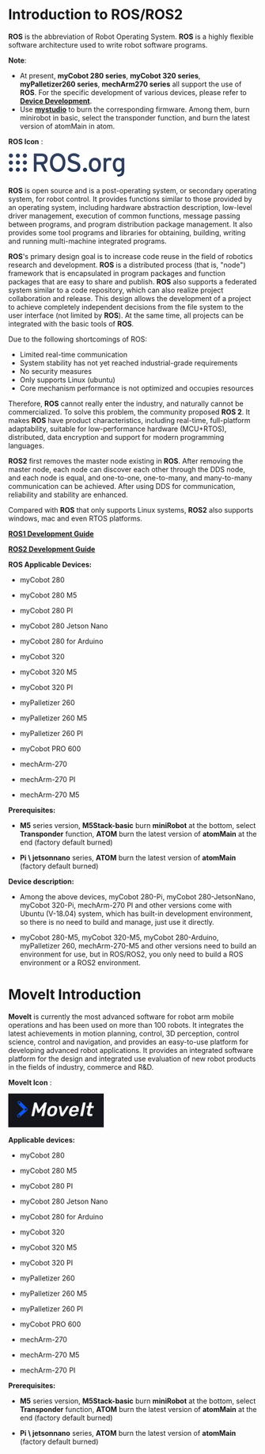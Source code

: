 # Introduction to ROS/ROS2

**ROS** is the abbreviation of Robot Operating System.
**ROS** is a highly flexible software architecture used to write robot software programs.

**Note**:

- At present, **myCobot 280 series**, **myCobot 320 series**, **myPalletizer260 series**, **mechArm270 series** all support the use of **ROS**. For the specific development of various devices, please refer to [**Device Development**](../4-BasicApplication/README.md).
- Use [**mystudio**](../4-BasicApplication/4.1-myStudio/README.md) to burn the corresponding firmware. Among them, burn minirobot in basic, select the transponder function, and burn the latest version of atomMain in atom.

**ROS Icon** :

![ROS Icon](../../../resources/3-FunctionsAndApplications/6.developmentGuide/ROS/ROSicon.png)

**ROS** is open source and is a post-operating system, or secondary operating system, for robot control. It provides functions similar to those provided by an operating system, including hardware abstraction description, low-level driver management, execution of common functions, message passing between programs, and program distribution package management. It also provides some tool programs and libraries for obtaining, building, writing and running multi-machine integrated programs.

**ROS**'s primary design goal is to increase code reuse in the field of robotics research and development. **ROS** is a distributed process (that is, "node") framework that is encapsulated in program packages and function packages that are easy to share and publish. **ROS** also supports a federated system similar to a code repository, which can also realize project collaboration and release. This design allows the development of a project to achieve completely independent decisions from the file system to the user interface (not limited by **ROS**). At the same time, all projects can be integrated with the basic tools of **ROS**.

Due to the following shortcomings of ROS:

- Limited real-time communication
- System stability has not yet reached industrial-grade requirements
- No security measures
- Only supports Linux (ubuntu)
- Core mechanism performance is not optimized and occupies resources

Therefore, **ROS** cannot really enter the industry, and naturally cannot be commercialized. To solve this problem, the community proposed **ROS 2**. It makes **ROS** have product characteristics, including real-time, full-platform adaptability, suitable for low-performance hardware (MCU+RTOS), distributed, data encryption and support for modern programming languages.

**ROS2** first removes the master node existing in **ROS**. After removing the master node, each node can discover each other through the DDS node, and each node is equal, and one-to-one, one-to-many, and many-to-many communication can be achieved. After using DDS for communication, reliability and stability are enhanced.

Compared with **ROS** that only supports Linux systems, **ROS2** also supports windows, mac and even RTOS platforms.

**[ROS1 Development Guide](./12.1-ROS1/12.1.1-Introduction.md)**

**[ROS2 Development Guide](./12.2-ROS2/12.2.3-ROS2Introduction.md)**

**ROS Applicable Devices:**

- myCobot 280
- myCobot 280 M5
- myCobot 280 PI
- myCobot 280 Jetson Nano
- myCobot 280 for Arduino <br>

- myCobot 320
- myCobot 320 M5
- myCobot 320 PI <br>

- myPalletizer 260
- myPalletizer 260 M5
- myPalletizer 260 PI <br>

- myCobot PRO 600 <br>

- mechArm-270
- mechArm-270 PI
- mechArm-270 M5

**Prerequisites:**

- **M5** series version, **M5Stack-basic** burn **miniRobot** at the bottom, select **Transponder** function, **ATOM** burn the latest version of **atomMain** at the end (factory default burned)

- **Pi \ jetsonnano** series, **ATOM** burn the latest version of **atomMain** (factory default burned)

**Device description:**

- Among the above devices, myCobot 280-Pi, myCobot 280-JetsonNano, myCobot 320-Pi, mechArm-270 PI and other versions come with Ubuntu (V-18.04) system, which has built-in development environment, so there is no need to build and manage, just use it directly.

- myCobot 280-M5, myCobot 320-M5, myCobot 280-Arduino, myPalletizer 260, mechArm-270-M5 and other versions need to build an environment for use, but in ROS/ROS2, you only need to build a ROS environment or a ROS2 environment.

# MoveIt Introduction

**MoveIt** is currently the most advanced software for robot arm mobile operations and has been used on more than 100 robots. It integrates the latest achievements in motion planning, control, 3D perception, control science, control and navigation, and provides an easy-to-use platform for developing advanced robot applications. It provides an integrated software platform for the design and integrated use evaluation of new robot products in the fields of industry, commerce and R&D.

**MoveIt Icon** :

![moveit Icon](../../../resources/3-FunctionsAndApplications/6.developmentGuide/ROS/moveiticon.png)

**Applicable devices:**

- myCobot 280
- myCobot 280 M5
- myCobot 280 PI
- myCobot 280 Jetson Nano
- myCobot 280 for Arduino <br>

- myCobot 320
- myCobot 320 M5
- myCobot 320 PI <br>

- myPalletizer 260
- myPalletizer 260 M5
- myPalletizer 260 PI <br>

- myCobot PRO 600 <br>

- mechArm-270
- mechArm-270 M5
- mechArm-270 PI

**Prerequisites:**

- **M5** series version, **M5Stack-basic** burn **miniRobot** at the bottom, select **Transponder** function, **ATOM** burn the latest version of **atomMain** at the end (factory default burned)

- **Pi \ jetsonnano** series, **ATOM** burn the latest version of **atomMain** (factory default burned)